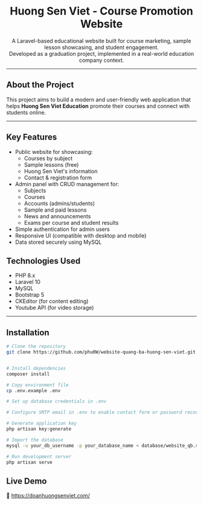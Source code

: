 <h1 align="center">Huong Sen Viet - Course Promotion Website</h1>

<p align="center">
  A Laravel-based educational website built for course marketing, sample lesson showcasing, and student engagement. <br>
  Developed as a graduation project, implemented in a real-world education company context.
</p>


---

## About the Project

This project aims to build a modern and user-friendly web application that helps **Huong Sen Viet Education** promote their courses and connect with students online.


---

## Key Features

- Public website for showcasing:
  - Courses by subject
  - Sample lessons (free)
  - Huong Sen Viet's information
  - Contact & registration form
- Admin panel with CRUD management for:
  - Subjects
  - Courses
  - Accounts (admins/students)
  - Sample and paid lessons
  - News and announcements
  - Exams per course and student results
- Simple authentication for admin users
- Responsive UI (compatible with desktop and mobile)
- Data stored securely using MySQL

## Technologies Used

  - PHP 8.x
  - Laravel 10
  - MySQL
  - Bootstrap 5
  - CKEditor (for content editing)
  - Youtube API (for video storage)

---

## Installation

```bash
# Clone the repository
git clone https://github.com/phu0W/website-quang-ba-huong-sen-viet.git


# Install dependencies
composer install

# Copy environment file
cp .env.example .env

# Set up database credentials in .env

# Configure SMTP email in .env to enable contact form or password recovery

# Generate application key
php artisan key:generate

# Import the database
mysql -u your_db_username -p your_database_name < database/website_qb.sql

# Run development server
php artisan serve

```
## Live Demo

🔗 https://doanhuongsenviet.com/
